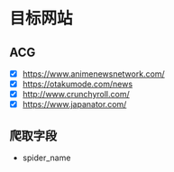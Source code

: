 # 目标网站
## ACG
* [x] https://www.animenewsnetwork.com/
* [x] https://otakumode.com/news
* [x] http://www.crunchyroll.com/
* [x] https://www.japanator.com/
## 爬取字段
* spider_name
